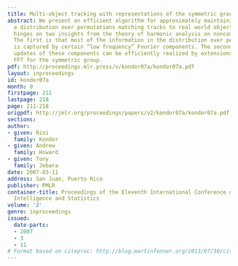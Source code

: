 ```yaml
---
title: Multi-object tracking with representations of the symmetric group
abstract: We present an efficient algorithm for approximately maintaining and updating
  a distribution over permutations matching tracks to real world objects. The algorithm
  hinges on two insights from the theory of harmonic analysis on noncommutative groups.
  The first is that most of the information in the distribution over permutations
  is captured by certain “low frequency” Fourier components. The second is that Bayesian
  updates of these components can be efficiently realized by extensions of Clausen’s
  FFT for the symmetric group.
pdf: http://proceedings.mlr.press/v/kondor07a/kondor07a.pdf
layout: inproceedings
id: kondor07a
month: 0
firstpage: 211
lastpage: 218
page: 211-218
origpdf: http://jmlr.org/proceedings/papers/v2/kondor07a/kondor07a.pdf
sections: 
author:
- given: Risi
  family: Kondor
- given: Andrew
  family: Howard
- given: Tony
  family: Jebara
date: 2007-03-11
address: San Juan, Puerto Rico
publisher: PMLR
container-title: Proceedings of the Eleventh International Conference on Artificial
  Intelligence and Statistics
volume: '2'
genre: inproceedings
issued:
  date-parts:
  - 2007
  - 3
  - 11
# Format based on citeproc: http://blog.martinfenner.org/2013/07/30/citeproc-yaml-for-bibliographies/
---
```

